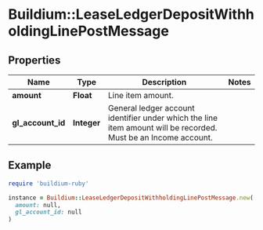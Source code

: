# Buildium::LeaseLedgerDepositWithholdingLinePostMessage

## Properties

| Name | Type | Description | Notes |
| ---- | ---- | ----------- | ----- |
| **amount** | **Float** | Line item amount. |  |
| **gl_account_id** | **Integer** | General ledger account identifier under which the line item amount will be recorded. Must be an Income account. |  |

## Example

```ruby
require 'buildium-ruby'

instance = Buildium::LeaseLedgerDepositWithholdingLinePostMessage.new(
  amount: null,
  gl_account_id: null
)
```

